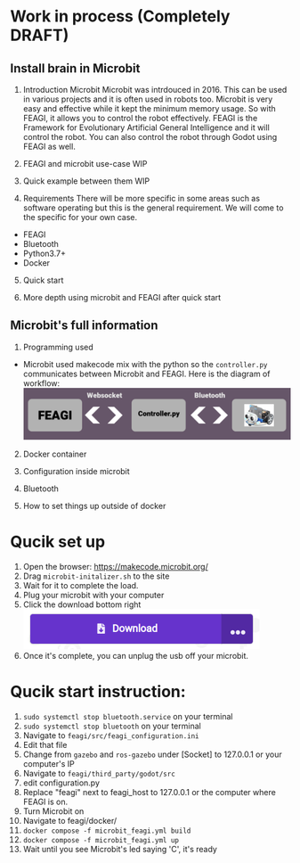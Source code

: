 # Work in process (Completely DRAFT)
## Install brain in Microbit
1) Introduction Microbit
Microbit was intrdouced in 2016. This can be used in various projects and it is often used in robots too. Microbit is very easy and effective while it kept 
the minimum memory usage. So with FEAGI, it allows you to control the robot effectively. FEAGI is the Framework for Evolutionary Artificial General Intelligence
and it will control the robot. You can also control the robot through Godot using FEAGI as well. 

2) FEAGI and microbit use-case
WIP
3) Quick example between them
WIP
4) Requirements
There will be more specific in some areas such as software operating but this is the general requirement. We will come to the specific for your own case.
- FEAGI
- Bluetooth
- Python3.7+
- Docker 
5) Quick start

6) More depth using microbit and FEAGI after quick start

## Microbit's full information
1) Programming used
- Microbit used makecode mix with the python so the `controller.py` communicates between Microbit and FEAGI. 
Here is the diagram of workflow:
![image](_static/Microbit_flowchart.png)
2) Docker container

3) Configuration inside microbit
4) Bluetooth
5) How to set things up outside of docker


# Qucik set up
1) Open the browser: https://makecode.microbit.org/
2) Drag `microbit-initalizer.sh` to the site
3) Wait for it to complete the load.
4) Plug your microbit with your computer
5) Click the download bottom right
![download_image](_static/download_image.png)
6) Once it's complete, you can unplug the usb off your microbit.

# Qucik start instruction:
1) `sudo systemctl stop bluetooth.service` on your terminal
2) `sudo systemctl stop bluetooth` on your terminal
3) Navigate to `feagi/src/feagi_configuration.ini`
4) Edit that file
5) Change from `gazebo` and `ros-gazebo` under [Socket] to 127.0.0.1 or your computer's IP
6) Navigate to `feagi/third_party/godot/src`
7) edit configuration.py
8) Replace "feagi" next to feagi_host to 127.0.0.1 or the computer where FEAGI is on.
9) Turn Microbit on
10) Navigate to feagi/docker/
11) `docker compose -f microbit_feagi.yml build` 
12) `docker compose -f microbit_feagi.yml up`
13) Wait until you see Microbit's led saying 'C', it's ready


